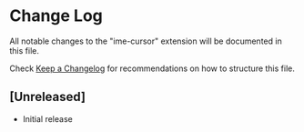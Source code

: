 # Change Log

All notable changes to the "ime-cursor" extension will be documented in this file.

Check [Keep a Changelog](http://keepachangelog.com/) for recommendations on how to structure this file.

## [Unreleased]

- Initial release